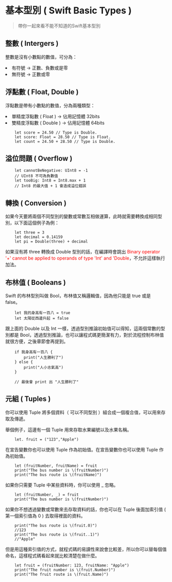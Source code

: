 #   基本型別 ( Swift Basic Types )
>   帶你一起來看不能不知道的Swift基本型別

##  整數 ( Intergers )

整數是沒有小數點的數值，可分為：
<li>有符號 → 正數、負數或是零</li>
<li>無符號 → 正數或零</li>

##  浮點數 ( Float, Double )

浮點數是帶有小數點的數值，分為兩種類型：

<li>單精度浮點數 ( Float ) → 佔用記憶體 32bits</li>
<li>雙精度浮點數 ( Double ) → 佔用記憶體 64bits</li>

```
    let score = 24.50 // Type is Double.
    let score: Float = 28.50 // Type is Float.
    let count = 24.50 + 28.50 // Type is Double.
```

##  溢位問題 ( Overflow )

```
    let cannotBeNegative: UInt8 = -1
    // UInt8 不可為負數值
    let tooBig: Int8 = Int8.max + 1
    // Int8 的最大值 + 1 會造成溢位錯誤
```

##  轉換 ( Conversion )

如果今天要將兩個不同型別的變數或常數互相做運算，此時就需要轉換成相同型別，以下面這個例子為例：
```
    let three = 3
    let decimal = 0.14159
    let pi = Double(three) + decimal
```
如果沒有將 three 轉換成 Double 型別的話，在編譯時會跳出 
<font color=#FF0000>Binary operator '+' cannot be applied to operands of type 'Int' and 'Double</font>，不允許這樣執行加法。

##  布林值 ( Booleans )
Swift 的布林型別叫做 Bool，布林值又稱邏輯值，因為他只能是 true 或是 false。

```
    let 我的身高有一百八 = true
    let 太陽從西邊升起 = false
```

跟上面的 Double 以及 Int 一樣，透過型別推論初始值可以得知，這兩個常數的型別都是 Bool，透過型別推論，也可以讓程式碼更簡潔有力，對於流程控制布林值就很方便，之後章節會再提到。
```
    if 我身高有一百八 {
	    print("人生勝利了")
    } else {
    	print("人小志氣高")
    }
    
    // 最後會 print 出 "人生勝利了"
```

##  元組 ( Tuples )
你可以使用 Tuple 將多個資料（ 可以不同型別 ）組合成一個複合值，可以用來存取及傳遞。

舉個例子，這邊有一個 Tuple 用來存取水果編號以及水果名稱。


```
    let. fruit = ("123","Apple")
```

在宣告變數你也可以使用 Tuple 作為初始值。在宣告變數你也可以使用 Tuple 作為初始值。

```
    let (fruitNumber, fruitName) = fruit
    print("The bus number is \(fruitNumber)")
    print("The bus route is \(fruitName)")
```

如果你只需要 Tuple 中某些資料時，你可以使用 _ 忽略。


```
    let (fruitNumber, _) = fruit
    print("The bus number is \(fruitNumber)")
```

如果你不想透過變數或常數來去存取資料的話，你也可以在 Tuple 後面加索引值 ( 第一個索引值為 0 ) 去取得裡面的資料。

```
    print("The bus route is \(fruit.0)")
    //123
    print("The bus route is \(fruit..1)")
    //"Apple"
```

但是用這種索引值的方式，就程式碼的易讀性來說會比較差，所以你可以替每個值命名，這樣程式碼看起來就比較清楚在做什麼。
```
    let fruit = (fruitNumber: 123, fruitName: "Apple")
    print("The fruit number is \(fruit.Number)")
    print("The fruit route is \(fruit.Name)")
```
